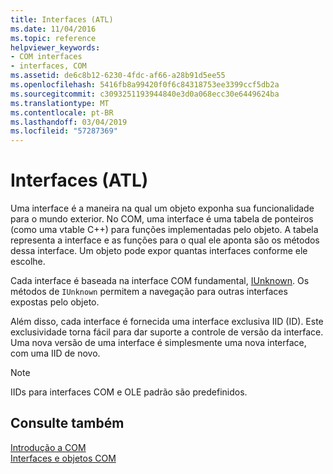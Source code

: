 ```yaml
---
title: Interfaces (ATL)
ms.date: 11/04/2016
ms.topic: reference
helpviewer_keywords:
- COM interfaces
- interfaces, COM
ms.assetid: de6c8b12-6230-4fdc-af66-a28b91d5ee55
ms.openlocfilehash: 5416fb8a99420f0f6c84318753ee3399ccf5db2a
ms.sourcegitcommit: c3093251193944840e3d0a068ecc30e6449624ba
ms.translationtype: MT
ms.contentlocale: pt-BR
ms.lasthandoff: 03/04/2019
ms.locfileid: "57287369"
---
```

# <a name="interfaces-atl"></a>Interfaces (ATL)

Uma interface é a maneira na qual um objeto exponha sua funcionalidade para o mundo exterior. No COM, uma interface é uma tabela de ponteiros (como uma vtable C++) para funções implementadas pelo objeto. A tabela representa a interface e as funções para o qual ele aponta são os métodos dessa interface. Um objeto pode expor quantas interfaces conforme ele escolhe.

Cada interface é baseada na interface COM fundamental, [IUnknown](../atl/iunknown.md). Os métodos de `IUnknown` permitem a navegação para outras interfaces expostas pelo objeto.

Além disso, cada interface é fornecida uma interface exclusiva IID (ID). Este exclusividade torna fácil para dar suporte a controle de versão da interface. Uma nova versão de uma interface é simplesmente uma nova interface, com uma IID de novo.

> [!NOTE]
>  IIDs para interfaces COM e OLE padrão são predefinidos.

## <a name="see-also"></a>Consulte também

[Introdução a COM](../atl/introduction-to-com.md)<br/>
[Interfaces e objetos COM](/windows/desktop/com/com-objects-and-interfaces)
